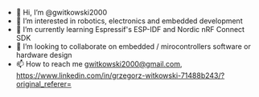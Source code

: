 - 👋 Hi, I’m @gwitkowski2000
- 👀 I’m interested in robotics, electronics and embedded development
- 🌱 I’m currently learning Espressif's ESP-IDF and Nordic nRF Connect SDK
- 💞️ I’m looking to collaborate on embedded / mirocontrollers software or hardware design
- 📫 How to reach me gwitkowski2000@gmail.com, https://www.linkedin.com/in/grzegorz-witkowski-71488b243/?original_referer=

<!---
gwitkowski2000/gwitkowski2000 is a ✨ special ✨ repository because its `README.md` (this file) appears on your GitHub profile.
You can click the Preview link to take a look at your changes.
--->
